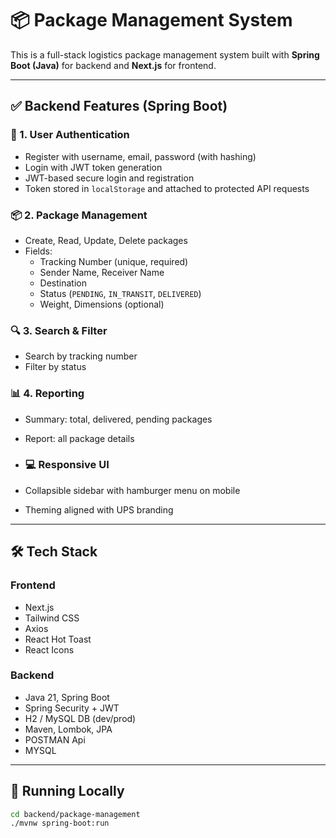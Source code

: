 # 📦 Package Management System

This is a full-stack logistics package management system built with **Spring Boot (Java)** for backend and **Next.js** for frontend.

---

## ✅ Backend Features (Spring Boot)

### 🔐 1. User Authentication
- Register with username, email, password (with hashing)
- Login with JWT token generation
- JWT-based secure login and registration
- Token stored in `localStorage` and attached to protected API requests

### 📦 2. Package Management
- Create, Read, Update, Delete packages
- Fields:
  - Tracking Number (unique, required)
  - Sender Name, Receiver Name
  - Destination
  - Status (`PENDING`, `IN_TRANSIT`, `DELIVERED`)
  - Weight, Dimensions (optional)

### 🔍 3. Search & Filter
- Search by tracking number
- Filter by status

### 📊 4. Reporting
- Summary: total, delivered, pending packages
- Report: all package details

- ### 💻 Responsive UI
- Collapsible sidebar with hamburger menu on mobile
- Theming aligned with UPS branding


---

## 🛠️ Tech Stack

### Frontend
- Next.js
- Tailwind CSS
- Axios
- React Hot Toast
- React Icons

### Backend
- Java 21, Spring Boot
- Spring Security + JWT
- H2 / MySQL DB (dev/prod)
- Maven, Lombok, JPA
- POSTMAN Api
- MYSQL

---

## 🚀 Running Locally

```bash
cd backend/package-management
./mvnw spring-boot:run
